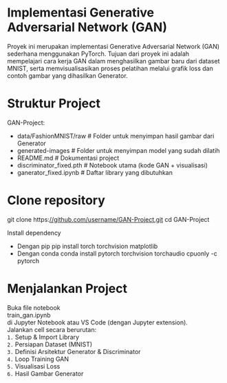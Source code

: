 # Implementasi Generative Adversarial Network (GAN)
Proyek ini merupakan implementasi Generative Adversarial Network (GAN) sederhana menggunakan PyTorch.
Tujuan dari proyek ini adalah mempelajari cara kerja GAN dalam menghasilkan gambar baru dari dataset MNIST, serta memvisualisasikan proses pelatihan melalui grafik loss dan contoh gambar yang dihasilkan Generator.

# Struktur Project
GAN-Project: 
- data/FashionMNIST/raw          # Folder untuk menyimpan hasil gambar dari Generator
- generated-images               # Folder untuk menyimpan model yang sudah dilatih
- README.md                      # Dokumentasi project
- discriminator_fixed.pth        # Notebook utama (kode GAN + visualisasi)
- ganerator_fixed.ipynb          # Daftar library yang dibutuhkan

# Clone repository
git clone https:[//github.com/username/GAN-Project.git](https://github.com/zahrasyi/GAN_ML.git)
cd GAN-Project

Install dependency
- Dengan pip
pip install torch torchvision matplotlib
- Dengan conda
conda install pytorch torchvision torchaudio cpuonly -c pytorch

# Menjalankan Project

Buka file notebook  
train_gan.ipynb  
di Jupyter Notebook atau VS Code (dengan Jupyter extension).  
Jalankan cell secara berurutan:  
`1.` Setup & Import Library    
`2.` Persiapan Dataset (MNIST)    
`3.` Definisi Arsitektur Generator & Discriminator  
`4.` Loop Training GAN  
`5.` Visualisasi Loss  
`6.` Hasil Gambar Generator  
